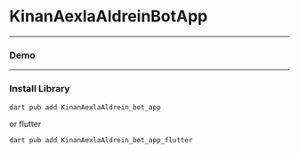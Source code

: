 # KinanAexlaAldreinBotApp


---

### Demo

---

### Install Library

```bash
dart pub add KinanAexlaAldrein_bot_app
```

or flutter

```bash
dart pub add KinanAexlaAldrein_bot_app_flutter
```
 